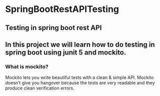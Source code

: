 # SpringBootRestAPITesting
Testing in spring boot rest API
---

## In this project we will learn how to do testing in spring boot using junit 5 and mockito.

### What is mockito?
Mockito lets you write beautiful tests with a clean & simple API. Mockito doesn’t give you hangover because the tests are very readable and they produce clean verification errors. 
